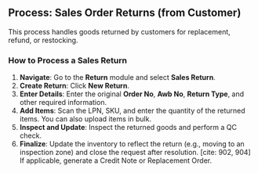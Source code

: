 ## Process: Sales Order Returns (from Customer)

This process handles goods returned by customers for replacement, refund, or restocking. 

### How to Process a Sales Return

1. **Navigate**: Go to the **Return** module and select **Sales Return**. 
2. **Create Return**: Click **New Return**. 
3. **Enter Details**: Enter the original **Order No**, **Awb No**, **Return Type**, and other required information.
4. **Add Items**: Scan the LPN, SKU, and enter the quantity of the returned items. You can also upload items in bulk.
5. **Inspect and Update**: Inspect the returned goods and perform a QC check. 
6. **Finalize**: Update the inventory to reflect the return (e.g., moving to an inspection zone) and close the request after resolution. [cite: 902, 904] If applicable, generate a Credit Note or Replacement Order.
